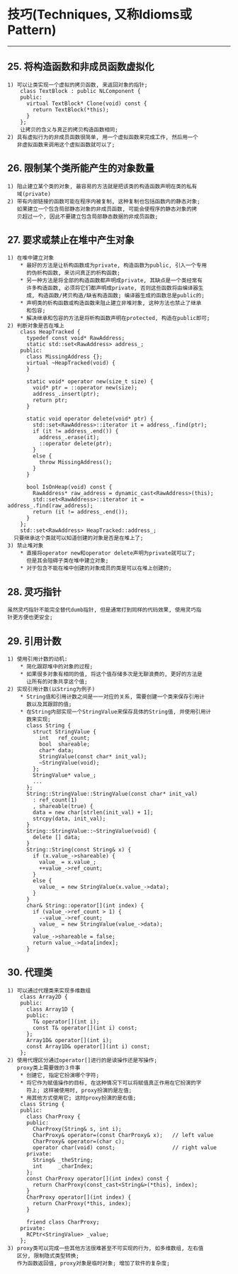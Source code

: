 # **技巧(Techniques, 又称Idioms或Pattern)**
***



## **25. 将构造函数和非成员函数虚拟化**
    1) 可以让类实现一个虚拟的拷贝函数, 来返回对象的指针;
        class TextBlock : public NLComponent {
        public:
          virtual TextBlock* Clone(void) const {
            return TextBlock(*this);
          }
        };
        让拷贝的含义与真正的拷贝构造函数相同;
    2) 具有虚拟行为的非成员函数很简单, 用一个虚拟函数来完成工作, 然后用一个
       非虚拟函数来调用这个虚拟函数就可以了;



## **26. 限制某个类所能产生的对象数量**
    1) 阻止建立某个类的对象, 最容易的方法就是把该类的构造函数声明在类的私有
       域(private)
    2) 带有内部链接的函数可能在程序内被复制, 这种复制也包括函数内的静态对象;
       如果建立一个包含局部静态对象的非成员函数, 可能会使程序的静态对象的拷
       贝超过一个, 因此不要建立包含局部静态数据的非成员函数;


## **27. 要求或禁止在堆中产生对象**
    1) 在堆中建立对象
        * 最好的方法是让析构函数成为private, 构造函数为public, 引入一个专用
          的伪析构函数, 来访问真正的析构函数;
        * 另一种方法是将全部的构造函数都声明成private, 其缺点是一个类经常有
          许多构造函数, 必须将它们都声明成private, 否则这些函数将由编译器生
          成, 构造函数/拷贝构造/缺省构造函数; 编译器生成的函数总是public的;
        * 声明类的析构函数或构造函数来阻止建立非堆对象, 这种方法也禁止了继承
          和包容;
        * 解决继承和包容的方法是将析构函数声明在protected, 构造在public即可;
    2) 判断对象是否在堆上
        class HeapTracked {
          typedef const void* RawAddress;
          static std::set<RawAddress> address_;
        public:
          class MissingAddress {};
          virtual ~HeapTracked(void) {
          }

          static void* operator new(size_t size) {
            void* ptr = ::operator new(size);
            address_.insert(ptr);
            return ptr;
          }

          static void operator delete(void* ptr) {
            std::set<RawAddress>::iterator it = address_.find(ptr);
            if (it != address_.end()) {
              address_.erase(it);
              ::operator delete(ptr);
            }
            else {
              throw MissingAddress();
            }
          }

          bool IsOnHeap(void) const {
            RawAddress* raw_address = dynamic_cast<RawAddress>(this);
            std::set<RawAddress>::iterator it = address_.find(raw_address);
            return (it != address_.end());
          }
        };
        std::set<RawAddress> HeapTracked::address_;
      只要继承这个类就可以知道创建的对象是否是在堆上了;
    3) 禁止堆对象
        * 直接将operator new和operator delete声明为private就可以了;
          但是其会阻碍子类在堆中建立对象;
        * 对于包含不能在堆中创建的对象成员的类是可以在堆上创建的;


## **28. 灵巧指针**
    虽然灵巧指针不能完全替代dumb指针, 但是通常打到同样的代码效果, 使用灵巧指
    针更方便也更安全;


## **29. 引用计数**
    1) 使用引用计数的动机:
        * 简化跟踪堆中的对象的过程;
        * 如果很多对象有相同的值, 将这个值存储多次是无聊浪费的, 更好的方法是
          让所有的对象共享这个值;
    2) 实现引用计数(以String为例子)
        * String值和引用计数之间是一一对应的关系, 需要创建一个类来保存引用计
          数以及其跟踪的值;
        * 在String内部实现一个StringValue来保存具体的String值, 并使用引用计
          数来实现;
          class String {
            struct StringValue {
              int   ref_count;
              bool  shareable;
              char* data;
              StringValue(const char* init_val);
              ~StringValue(void);
            };
            StringValue* value_;
            ...
          };
          String::StringValue::StringValue(const char* init_val) 
            : ref_count(1) 
            , shareable(true) {
            data = new char[strlen(init_val) + 1];
            strcpy(data, init_val);
          }
          String::StringValue::~StringValue(void) {
            delete [] data;
          }
          String::String(const String& x) {
            if (x.value_->shareable) {
              value_ = x.value_;
              ++value_->ref_count;
            }
            else {
              value_ = new StringValue(x.value_->data);
            }
          }
          char& String::operator[](int index) {
            if (value_->ref_count > 1) {
              --value_->ref_count;
              value_ = new StringValue(value_->data);
            }
            value_->shareable = false;
            return value_->data[index];
          }



## **30. 代理类**
    1) 可以通过代理类来实现多维数组
        class Array2D {
        public:
          class Array1D {
          public:
            T& operator[](int i);
            const T& operator[](int i) const;
          };
          Array1D& operator[](int i);
          const Array1D& operator[](int i) const;
        };
    2) 使用代理区分通过operator[]进行的是读操作还是写操作;
       proxy类上需要做的３件事
        * 创建它, 指定它扮演哪个字符;
        * 将它作为赋值操作的目标, 在这种情况下可以将赋值真正作用在它扮演的字
          符上; 这样被使用时, proxy扮演的是左值;
        * 用其他方式使用它; 这时proxy扮演的是右值;
        class String {
        public:
          class CharProxy {
          public:
            CharProxy(String& s, int i);
            CharProxy& operator=(const CharProxy& x);   // left value
            CharProxy& operator=(char c);
            operator char(void) const;                  // right value 
          private:
            String& _theString;
            int     _charIndex;
          };
          const CharProxy operator[](int index) const {
            return CharProxy(const_cast<String&>(*this), index);
          }
          CharProxy operator[](int index) {
            return CharProxy(*this, index);
          }

          friend class CharProxy;
        private:
          RCPtr<StringValue> _value;
        };
    3) proxy类可以完成一些其他方法很难甚至不可实现的行为, 如多维数组, 左右值
       区分, 限制隐式类型转换;
       作为函数返回值, proxy对象是临时对象; 增加了软件的复杂度;
